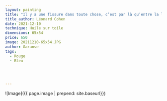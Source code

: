 ```yaml
---
layout: painting
title: "Il y a une fissure dans toute chose, c’est par là qu’entre la lumière." 
title_author: Léonard Cohen     
date: 2021-12-10
technique: Huile sur toile
dimensions: 65x54 
price: 650
image: 20211210-65x54.JPG
author: Garanse
tags:
  - Rouge
  - Bleu
  
  
  
  
---
```

![Image]({{ page.image | prepend: site.baseurl}})

